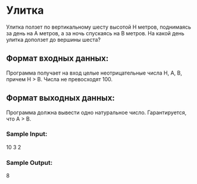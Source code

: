 # Улитка

Улитка ползет по вертикальному шесту высотой H метров, поднимаясь за день на A метров, а за ночь спускаясь на B метров. На какой день улитка доползет до вершины шеста?

## Формат входных данных:

Программа получает на вход целые неотрицательные числа H, A, B, причем H > B. Числа не превосходят 100.

## Формат выходных данных:

Программа должна вывести одно натуральное число. Гарантируется, что A > B.


### Sample Input:

10
3
2
### Sample Output:

8
